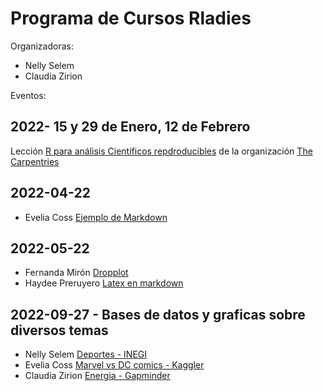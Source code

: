 # Programa de Cursos Rladies

Organizadoras:
- Nelly Selem
- Claudia Zirion

Eventos:

## 2022- 15 y 29 de Enero, 12 de Febrero  
Lección [R para análisis Científicos repdroducibles](https://swcarpentry.github.io/r-novice-gapminder/) de la organización [The Carpentries](https://carpentries.org/)
## 2022-04-22  
- Evelia Coss [Ejemplo de Markdown](https://github.com/EveliaCoss/Rladies-Morelia/tree/main/Rmarkdown)  
## 2022-05-22   
- Fernanda Mirón [Dropplot](https://github.com/fernanda-miron/R-Ladies)  
- Haydee Preruyero [Latex en markdown](https://github.com/HaydeePeruyero/rmkd_lt)  
## 2022-09-27 - Bases de datos y graficas sobre diversos temas 
- Nelly Selem [Deportes - INEGI](https://github.com/EveliaCoss/Rladies-Morelia/tree/main/deportes)
- Evelia Coss [Marvel vs DC comics - Kaggler](https://github.com/EveliaCoss/Rladies-Morelia/tree/main/Marvel_vs_DCcomics)
- Claudia Zirion [Energia - Gapminder](https://github.com/EveliaCoss/Rladies-Morelia/tree/main/energi_gapminder)
  
